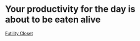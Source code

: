 # Your productivity for the day is about to be eaten alive
<a href="futilitycloset.com">Futility Closet</a>

